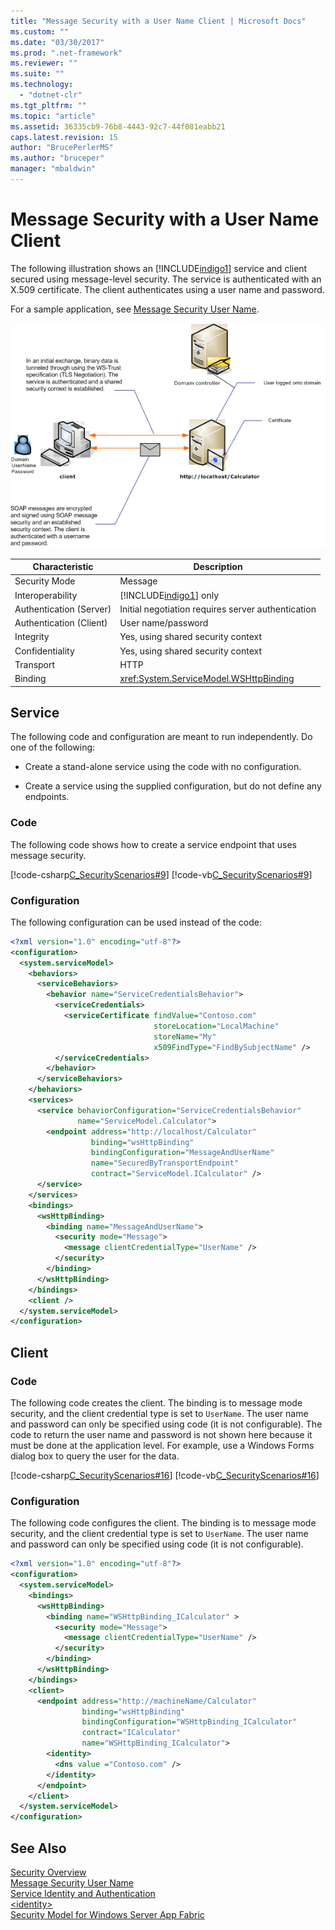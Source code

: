 ```yaml
---
title: "Message Security with a User Name Client | Microsoft Docs"
ms.custom: ""
ms.date: "03/30/2017"
ms.prod: ".net-framework"
ms.reviewer: ""
ms.suite: ""
ms.technology: 
  - "dotnet-clr"
ms.tgt_pltfrm: ""
ms.topic: "article"
ms.assetid: 36335cb9-76b8-4443-92c7-44f081eabb21
caps.latest.revision: 15
author: "BrucePerlerMS"
ms.author: "bruceper"
manager: "mbaldwin"
---
```

# Message Security with a User Name Client
The following illustration shows an [!INCLUDE[indigo1](../../../../includes/indigo1-md.md)] service and client secured using message-level security. The service is authenticated with an X.509 certificate. The client authenticates using a user name and password.  
  
 For a sample application, see [Message Security User Name](../../../../docs/framework/wcf/samples/message-security-user-name.md).  
  
 ![Message security using username authentication](../../../../docs/framework/wcf/feature-details/media/1fb10a61-7e1d-42f5-b1af-195bfee5b3c6.gif "1fb10a61-7e1d-42f5-b1af-195bfee5b3c6")  
  
|Characteristic|Description|  
|--------------------|-----------------|  
|Security Mode|Message|  
|Interoperability|[!INCLUDE[indigo1](../../../../includes/indigo1-md.md)] only|  
|Authentication (Server)|Initial negotiation requires server authentication|  
|Authentication (Client)|User name/password|  
|Integrity|Yes, using shared security context|  
|Confidentiality|Yes, using shared security context|  
|Transport|HTTP|  
|Binding|<xref:System.ServiceModel.WSHttpBinding>|  
  
## Service  
 The following code and configuration are meant to run independently. Do one of the following:  
  
-   Create a stand-alone service using the code with no configuration.  
  
-   Create a service using the supplied configuration, but do not define any endpoints.  
  
### Code  
 The following code shows how to create a service endpoint that uses message security.  
  
 [!code-csharp[C_SecurityScenarios#9](../../../../samples/snippets/csharp/VS_Snippets_CFX/c_securityscenarios/cs/source.cs#9)]
 [!code-vb[C_SecurityScenarios#9](../../../../samples/snippets/visualbasic/VS_Snippets_CFX/c_securityscenarios/vb/source.vb#9)]  
  
### Configuration  
 The following configuration can be used instead of the code:  
  
```xml  
<?xml version="1.0" encoding="utf-8"?>  
<configuration>  
  <system.serviceModel>  
    <behaviors>  
      <serviceBehaviors>  
        <behavior name="ServiceCredentialsBehavior">  
          <serviceCredentials>  
            <serviceCertificate findValue="Contoso.com"   
                                storeLocation="LocalMachine"  
                                storeName="My"     
                                x509FindType="FindBySubjectName" />  
          </serviceCredentials>  
        </behavior>  
      </serviceBehaviors>  
    </behaviors>  
    <services>  
      <service behaviorConfiguration="ServiceCredentialsBehavior"  
               name="ServiceModel.Calculator">  
        <endpoint address="http://localhost/Calculator"  
                  binding="wsHttpBinding"  
                  bindingConfiguration="MessageAndUserName"  
                  name="SecuredByTransportEndpoint"  
                  contract="ServiceModel.ICalculator" />  
      </service>  
    </services>  
    <bindings>  
      <wsHttpBinding>  
        <binding name="MessageAndUserName">  
          <security mode="Message">              
            <message clientCredentialType="UserName" />  
          </security>  
        </binding>  
      </wsHttpBinding>  
    </bindings>  
    <client />  
  </system.serviceModel>  
</configuration>  
```  
  
## Client  
  
### Code  
 The following code creates the client. The binding is to message mode security, and the client credential type is set to `UserName`. The user name and password can only be specified using code (it is not configurable). The code to return the user name and password is not shown here because it must be done at the application level. For example, use a Windows Forms dialog box to query the user for the data.  
  
 [!code-csharp[C_SecurityScenarios#16](../../../../samples/snippets/csharp/VS_Snippets_CFX/c_securityscenarios/cs/source.cs#16)]
 [!code-vb[C_SecurityScenarios#16](../../../../samples/snippets/visualbasic/VS_Snippets_CFX/c_securityscenarios/vb/source.vb#16)]  
  
### Configuration  
 The following code configures the client. The binding is to message mode security, and the client credential type is set to `UserName`. The user name and password can only be specified using code (it is not configurable).  
  
```xml  
<?xml version="1.0" encoding="utf-8"?>  
<configuration>  
  <system.serviceModel>  
    <bindings>  
      <wsHttpBinding>  
        <binding name="WSHttpBinding_ICalculator" >  
          <security mode="Message">  
            <message clientCredentialType="UserName" />  
          </security>  
        </binding>  
      </wsHttpBinding>  
    </bindings>  
    <client>  
      <endpoint address="http://machineName/Calculator"   
                binding="wsHttpBinding"  
                bindingConfiguration="WSHttpBinding_ICalculator"   
                contract="ICalculator"  
                name="WSHttpBinding_ICalculator">  
        <identity>  
          <dns value ="Contoso.com" />  
        </identity>  
      </endpoint>  
    </client>  
  </system.serviceModel>  
</configuration>  
```  
  
## See Also  
 [Security Overview](../../../../docs/framework/wcf/feature-details/security-overview.md)   
 [Message Security User Name](../../../../docs/framework/wcf/samples/message-security-user-name.md)   
 [Service Identity and Authentication](../../../../docs/framework/wcf/feature-details/service-identity-and-authentication.md)   
 [\<identity>](../../../../docs/framework/configure-apps/file-schema/wcf/identity.md)   
 [Security Model for Windows Server App Fabric](http://go.microsoft.com/fwlink/?LinkID=201279&clcid=0x409)